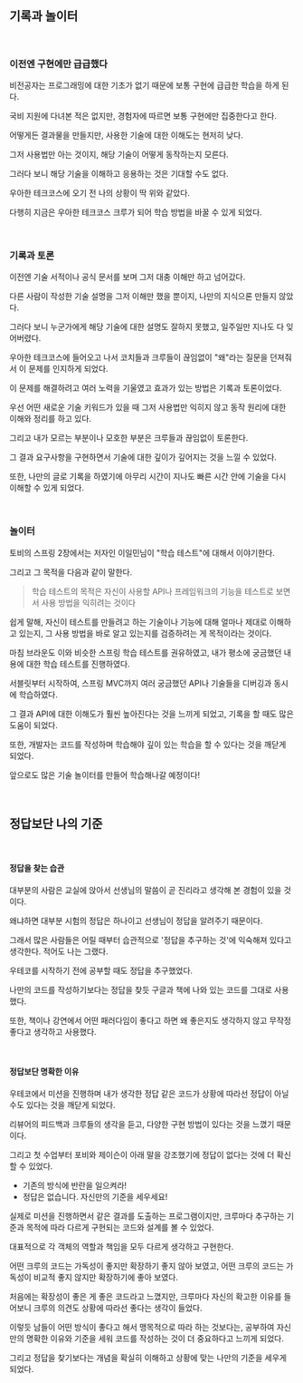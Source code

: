 ## 기록과 놀이터

<br>

### 이전엔 구현에만 급급했다

비전공자는 프로그래밍에 대한 기초가 없기 때문에 보통 구현에 급급한 학습을 하게 된다.

국비 지원에 다녀본 적은 없지만, 경험자에 따르면 보통 구현에만 집중한다고 한다.

어떻게든 결과물을 만들지만, 사용한 기술에 대한 이해도는 현저히 낮다.

그저 사용법만 아는 것이지, 해당 기술이 어떻게 동작하는지 모른다.

그러다 보니 해당 기술을 이해하고 응용하는 것은 기대할 수도 없다.

우아한 테크코스에 오기 전 나의 상황이 딱 위와 같았다.

다행히 지금은 우아한 테크코스 크루가 되어 학습 방법을 바꿀 수 있게 되었다.

<br>

### 기록과 토론

이전엔 기술 서적이나 공식 문서를 보며 그저 대충 이해만 하고 넘어갔다.

다른 사람이 작성한 기술 설명을 그저 이해만 했을 뿐이지, 나만의 지식으론 만들지 않았다.

그러다 보니 누군가에게 해당 기술에 대한 설명도 잘하지 못했고, 일주일만 지나도 다 잊어버렸다.

우아한 테크코스에 들어오고 나서 코치들과 크루들이 끊임없이 "왜"라는 질문을 던져줘서 이 문제를 인지하게 되었다.

이 문제를 해결하려고 여러 노력을 기울였고 효과가 있는 방법은 기록과 토론이었다.

우선 어떤 새로운 기술 키워드가 있을 때 그저 사용법만 익히지 않고 동작 원리에 대한 이해와 정리를 하고 있다.

그리고 내가 모르는 부분이나 모호한 부분은 크루들과 끊임없이 토론한다.

그 결과 요구사항을 구현하면서 기술에 대한 깊이가 깊어지는 것을 느낄 수 있었다.

또한, 나만의 글로 기록을 하였기에 아무리 시간이 지나도 빠른 시간 안에 기술을 다시 이해할 수 있게 되었다.

<br>

### 놀이터

토비의 스프링 2장에서는 저자인 이일민님이 "학습 테스트"에 대해서 이야기한다.

그리고 그 목적을 다음과 같이 말한다.

>  학습 테스트의 목적은 자신이 사용할 API나 프레임워크의 기능을 테스트로 보면서 사용 방법을 익히려는 것이다

쉽게 말해, 자신이 테스트를 만들려고 하는 기술이나 기능에 대해 얼마나 제대로 이해하고 있는지, 그 사용 방법을 바로 알고 있는지를 검증하려는 게 목적이라는 것이다.

마침 브라운도 이와 비슷한 스프링 학습 테스트를 권유하였고, 내가 평소에 궁금했던 내용에 대한 학습 테스트를 진행하였다.

서블릿부터 시작하여, 스프링 MVC까지 여러 궁금했던 API나 기술들을 디버깅과 동시에 학습하였다.

그 결과 API에 대한 이해도가 훨씬 높아진다는 것을 느끼게 되었고, 기록을 할 때도 많은 도움이 되었다.

또한, 개발자는 코드를 작성하며 학습해야 깊이 있는 학습을 할 수 있다는 것을 깨닫게 되었다.

앞으로도 많은 기술 놀이터를 만들어 학습해나갈 예정이다!

<br>

## 정답보단 나의 기준

<br>

#### 정답을 찾는 습관

대부분의 사람은 교실에 앉아서 선생님의 말씀이 곧 진리라고 생각해 본 경험이 있을 것이다. 

왜냐하면 대부분 시험의 정답은 하나이고 선생님이 정답을 알려주기 때문이다. 

그래서 많은 사람들은 어릴 때부터 습관적으로 '정답을 추구하는 것'에 익숙해져 있다고 생각한다. 적어도 나는 그랬다.

우테코를 시작하기 전에 공부할 때도 정답을 추구했었다. 

나만의 코드를 작성하기보다는 정답을 찾듯 구글과 책에 나와 있는 코드를 그대로 사용했다. 

또한, 책이나 강연에서 어떤 패러다임이 좋다고 하면 왜 좋은지도 생각하지 않고 무작정 좋다고 생각하고 사용했다.

<br>

#### 정답보단 명확한 이유

우테코에서 미션을 진행하며 내가 생각한 정답 같은 코드가 상황에 따라선 정답이 아닐 수도 있다는 것을 깨닫게 되었다.

리뷰어의 피드백과 크루들의 생각을 듣고, 다양한 구현 방법이 있다는 것을 느꼈기 때문이다.

그리고 첫 수업부터 포비와 제이슨이 아래 말을 강조했기에 정답이 없다는 것에 더 확신할 수 있었다.

- 기존의 방식에 반란을 일으켜라!
- 정답은 없습니다. 자신만의 기준을 세우세요!

실제로 미션을 진행하면서 같은 결과를 도출하는 프로그램이지만, 크루마다 추구하는 기준과 목적에 따라 다르게 구현되는 코드와 설계를 볼 수 있었다.

대표적으로 각 객체의 역할과 책임을 모두 다르게 생각하고 구현한다. 

어떤 크루의 코드는 가독성이 좋지만 확장하기 좋지 않아 보였고, 어떤 크루의 코드는 가독성이 비교적 좋지 않지만 확장하기에 좋아 보였다. 

처음에는 확장성이 좋은 게 좋은 코드라고 느꼈지만, 크루마다 자신의 확고한 이유를 들어보니 크루의 의견도 상황에 따라선 좋다는 생각이 들었다.

이렇듯 남들이 어떤 방식이 좋다고 해서 맹목적으로 따라 하는 것보다는, 공부하여 자신만의 명확한 이유와 기준을 세워 코드를 작성하는 것이 더 중요하다고 느끼게 되었다.

그리고 정답을 찾기보다는 개념을 확실히 이해하고 상황에 맞는 나만의 기준을 세우게 되었다.
